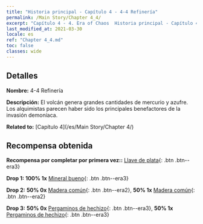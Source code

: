 ```yaml
---
title: "Historia principal - Capítulo 4 - 4-4 Refinería"
permalink: /Main Story/Chapter 4_4/
excerpt: "Capítulo 4 - 4. Era of Chaos  Historia principal - Capítulo 4_4. 4-4 Refinería"
last_modified_at: 2021-03-30
locale: es
ref: "Chapter 4_4.md"
toc: false
classes: wide
---
```


## Detalles

 **Nombre:** 4-4 Refinería

 **Descripción:** El volcán genera grandes cantidades de mercurio y azufre. Los alquimistas parecen haber sido los principales benefactores de la invasión demoníaca.

 **Related to:** [Capítulo 4](/es/Main Story/Chapter 4/)

## Recompensa obtenida

 **Recompensa por completar por primera vez::** [Llave de plata](/es/Items/con_693/){: .btn .btn--era3}

 **Drop 1:** **100% 1x** [Mineral bueno](/es/Items/mat_12/){: .btn .btn--era3}

 **Drop 2:** **50% 0x** [Madera común](/es/Items/mat_7/){: .btn .btn--era2}, **50% 1x** [Madera común](/es/Items/mat_7/){: .btn .btn--era2}

 **Drop 3:** **50% 0x** [Pergaminos de hechizo](/es/Items/con_694/){: .btn .btn--era3}, **50% 1x** [Pergaminos de hechizo](/es/Items/con_694/){: .btn .btn--era3}

